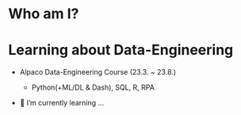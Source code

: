 # Who am I?

# Learning about Data-Engineering
- Alpaco Data-Engineering Course (23.3. ~ 23.8.)
  - Python(+ML/DL & Dash), SQL, R, RPA




- 🌱 I’m currently learning ...

<!--
**dilicat0813/dilicat0813** is a ✨ _special_ ✨ repository because its `README.md` (this file) appears on your GitHub profile.

Here are some ideas to get you started:

- 🔭 I’m currently working on ...
- 🌱 I’m currently learning ...
- 👯 I’m looking to collaborate on ...
- 🤔 I’m looking for help with ...
- 💬 Ask me about ...
- 📫 How to reach me: ...
- 😄 Pronouns: ...
- ⚡ Fun fact: ...
-->
